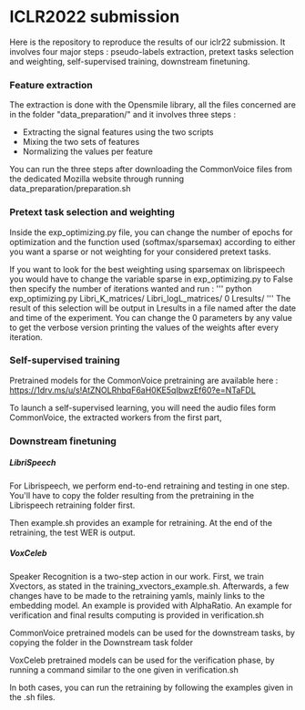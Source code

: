 # ICLR2022 submission
Here is the repository to reproduce the results of our iclr22 submission. It involves four major steps : pseudo-labels extraction, pretext tasks selection and weighting, self-supervised training, downstream finetuning. 


### Feature extraction
The extraction is done with the Opensmile library, all the files concerned are in the folder "data\_preparation/" and it involves three steps : 
- Extracting the signal features using the two scripts 
- Mixing the two sets of features
- Normalizing the values per feature

You can run the three steps after downloading the CommonVoice files from the dedicated Mozilla website through running data_preparation/preparation.sh
### Pretext task selection and weighting 

Inside the exp_optimizing.py file, you can change the number of epochs for optimization and the function used (softmax/sparsemax) according to either you want a sparse or not weighting for your considered pretext tasks.

If you want to look for the best weighting using sparsemax on librispeech you would have to change the variable sparse in exp_optimizing.py to False then specify the number of iterations  wanted and run :
'''
python exp_optimizing.py Libri_K_matrices/ Libri_logL_matrices/ 0 Lresults/
'''
The result of this selection will be output in Lresults in a file named after the date and time of the experiment. You can change the 0 parameters by any value to get the verbose version printing the values of the weights after every iteration.  

### Self-supervised training

Pretrained models for the CommonVoice pretraining  are available here : 
https://1drv.ms/u/s!AtZNOLRhbqF6aH0KE5qIbwzEf60?e=NTaFDL

To launch a self-supervised learning, you will need the audio files form CommonVoice, the extracted workers from the first part, 

### Downstream finetuning

##### LibriSpeech 


For Librispeech, we perform end-to-end retraining and testing in one step. You'll have to copy the folder resulting from the pretraining in the Librispeech retraining folder first.

Then example.sh provides an example for retraining. At the end of the retraining, the test WER is output. 


##### VoxCeleb

Speaker Recognition is a two-step action in our work. First, we train Xvectors, as stated in the training\_xvectors\_example.sh. Afterwards, a few changes have to be made to the retraining yamls, mainly links to the embedding model. An example is provided with AlphaRatio. An example for verification and final results computing is provided in verification.sh  


CommonVoice pretrained models can be used for the downstream tasks, by copying the folder in the Downstream task folder

VoxCeleb pretrained models can be used for the verification phase, by running a command similar to the one given in verification.sh 

In both cases, you can run the retraining by following the examples given in the .sh files. 

